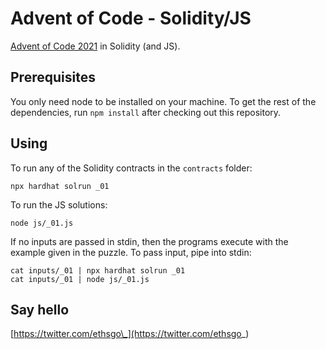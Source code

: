 # Advent of Code - Solidity/JS

[Advent of Code 2021](https://adventofcode.com/2021) in Solidity (and JS).

## Prerequisites

You only need node to be installed on your machine. To get the rest of the
dependencies, run `npm install` after checking out this repository.

## Using

To run any of the Solidity contracts in the `contracts` folder:

```
npx hardhat solrun _01
```

To run the JS solutions:

```
node js/_01.js
```

If no inputs are passed in stdin, then the programs execute with the example
given in the puzzle. To pass input, pipe into stdin:

```
cat inputs/_01 | npx hardhat solrun _01
cat inputs/_01 | node js/_01.js
```

## Say hello

[https://twitter.com/ethsgo\_](https://twitter.com/ethsgo_)
